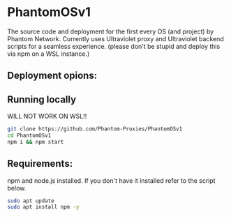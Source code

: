 # PhantomOSv1
The source code and deployment for the first every OS (and project) by Phantom Network.
Currently uses Ultraviolet proxy and Ultraviolet backend scripts for a seamless experience.
(please don't be stupid and deploy this via npm on a WSL instance.)

## Deployment opions:

## Running locally
WILL NOT WORK ON WSL!!

```sh
git clone https://github.com/Phantom-Proxies/PhantomOSv1
cd PhantomOSv1
npm i && npm start
```
## Requirements:
npm and node.js installed. If you don't have it installed refer to the script below.

```sh
sudo apt update
sudo apt install npm -y
```
